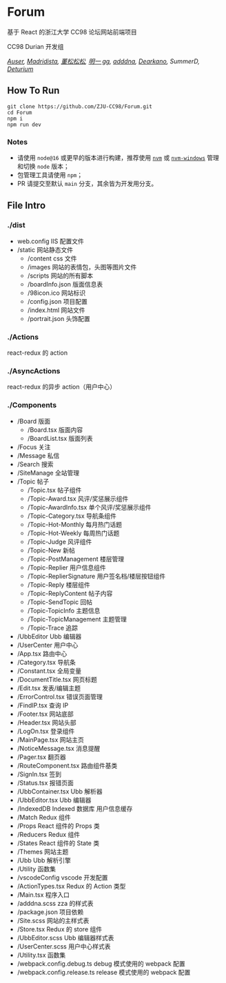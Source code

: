 # Forum

基于 React 的浙江大学 CC98 论坛网站前端项目

CC98 Durian 开发组

_[Auser](https://github.com/sgjsakura), [Madridista](https://github.com/Tsukiko15), [董松松松](https://github.com/AsukaSong), [明一 gg](https://github.com/mingyigg), [adddna](https://github.com/adddna), [Dearkano](https://github.com/Dearkano), SummerD, [Deturium](https://github.com/Deturium)_

## How To Run

```
git clone https://github.com/ZJU-CC98/Forum.git
cd Forum
npm i
npm run dev
```

### Notes

- 请使用 `node@16` 或更早的版本进行构建，推荐使用 [`nvm`](https://github.com/nvm-sh/nvm) 或 [`nvm-windows`](https://github.com/coreybutler/nvm-windows) 管理和切换 `node` 版本；
- 包管理工具请使用 `npm`；
- PR 请提交至默认 `main` 分支，其余皆为开发用分支。

## File Intro

### ./dist

- web.config IIS 配置文件
- /static 网站静态文件
  - /content css 文件
  - /images 网站的表情包，头图等图片文件
  - /scripts 网站的所有脚本
  - /boardInfo.json 版面信息表
  - /98icon.ico 网站标识
  - /config.json 项目配置
  - /index.html 网站文件
  - /portrait.json 头饰配置

### ./Actions

react-redux 的 action

### ./AsyncActions

react-redux 的异步 action（用户中心）

### ./Components

- /Board 版面
  - /Board.tsx 版面内容
  - /BoardList.tsx 版面列表
- /Focus 关注
- /Message 私信
- /Search 搜索
- /SiteManage 全站管理
- /Topic 帖子
  - /Topic.tsx 帖子组件
  - /Topic-Award.tsx 风评/奖惩展示组件
  - /Topic-AwardInfo.tsx 单个风评/奖惩展示组件
  - /Topic-Category.tsx 导航条组件
  - /Topic-Hot-Monthly 每月热门话题
  - /Topic-Hot-Weekly 每周热门话题
  - /Topic-Judge 风评组件
  - /Topic-New 新帖
  - /Topic-PostManagement 楼层管理
  - /Topic-Replier 用户信息组件
  - /Topic-ReplierSignature 用户签名档/楼层按钮组件
  - /Topic-Reply 楼层组件
  - /Topic-ReplyContent 帖子内容
  - /Topic-SendTopic 回帖
  - /Topic-TopicInfo 主题信息
  - /Topic-TopicManagement 主题管理
  - /Topic-Trace 追踪
- /UbbEditor Ubb 编辑器
- /UserCenter 用户中心
- /App.tsx 路由中心
- /Category.tsx 导航条
- /Constant.tsx 全局变量
- /DocumentTitle.tsx 网页标题
- /Edit.tsx 发表/编辑主题
- /ErrorControl.tsx 错误页面管理
- /FindIP.tsx 查询 IP
- /Footer.tsx 网站底部
- /Header.tsx 网站头部
- /LogOn.tsx 登录组件
- /MainPage.tsx 网站主页
- /NoticeMessage.tsx 消息提醒
- /Pager.tsx 翻页器
- /RouteComponent.tsx 路由组件基类
- /SignIn.tsx 签到
- /Status.tsx 报错页面
- /UbbContainer.tsx Ubb 解析器
- /UbbEditor.tsx Ubb 编辑器
- /IndexedDB Indexed 数据库 用户信息缓存
- /Match Redux 组件
- /Props React 组件的 Props 类
- /Reducers Redux 组件
- /States React 组件的 State 类
- /Themes 网站主题
- /Ubb Ubb 解析引擎
- /Utility 函数集
- /vscodeConfig vscode 开发配置
- /ActionTypes.tsx Redux 的 Action 类型
- /Main.tsx 程序入口
- /adddna.scss zza 的样式表
- /package.json 项目依赖
- /Site.scss 网站的主样式表
- /Store.tsx Redux 的 store 组件
- /UbbEditor.scss Ubb 编辑器样式表
- /UserCenter.scss 用户中心样式表
- /Utility.tsx 函数集
- /webpack.config.debug.ts debug 模式使用的 webpack 配置
- /webpack.config.release.ts release 模式使用的 webpack 配置
